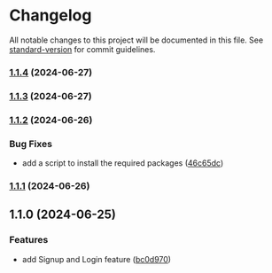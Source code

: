 # Changelog

All notable changes to this project will be documented in this file. See [standard-version](https://github.com/conventional-changelog/standard-version) for commit guidelines.

### [1.1.4](https://github.com/Nishant040305/HorizanArcInvestment/compare/v1.1.3...v1.1.4) (2024-06-27)

### [1.1.3](https://github.com/Nishant040305/HorizanArcInvestment/compare/v1.1.2...v1.1.3) (2024-06-27)

### [1.1.2](https://github.com/Nishant040305/HorizanArcInvestment/compare/v1.1.1...v1.1.2) (2024-06-26)


### Bug Fixes

* add a script to install the required packages ([46c65dc](https://github.com/Nishant040305/HorizanArcInvestment/commit/46c65dcf70506886b991a9cdee234cbedddcfb37))

### [1.1.1](https://github.com/Nishant040305/HorizanArcInvestment/compare/v1.1.0...v1.1.1) (2024-06-26)

## 1.1.0 (2024-06-25)


### Features

* add Signup and Login feature ([bc0d970](https://github.com/Nishant040305/HorizanArcInvestment/commit/bc0d9709d9028bf386e6d2e0148b73cf9754bc94))